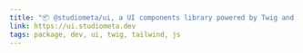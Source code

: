 ```yaml
---
title: "📦 @studiometa/ui, a UI components library powered by Twig and Tailwind CSS"
link: https://ui.studiometa.dev
tags: package, dev, ui, twig, tailwind, js
---
```

